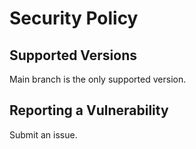 # Security Policy

## Supported Versions

Main branch is the only supported version.

## Reporting a Vulnerability

Submit an issue.

